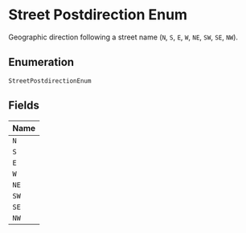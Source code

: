 
# Street Postdirection Enum

Geographic direction following a street name (`N`, `S`, `E`, `W`, `NE`, `SW`, `SE`, `NW`).

## Enumeration

`StreetPostdirectionEnum`

## Fields

| Name |
|  --- |
| `N` |
| `S` |
| `E` |
| `W` |
| `NE` |
| `SW` |
| `SE` |
| `NW` |

